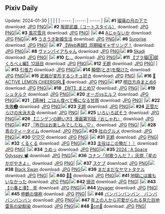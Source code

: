 ## Pixiv Daily
Update: 2024-01-30
|      |      |      |
| :----: | :----: | :----: |
|![](https://pixiv.microyu.workers.dev/c/240x480/img-master/img/2024/01/28/00/00/18/115537354_p0_master1200.jpg) **#1** [瑠璃の月の下で](https://www.pixiv.net/artworks/115537354) download: [JPG](https://pixiv.microyu.workers.dev/img-original/img/2024/01/28/00/00/18/115537354_p0.jpg) [PNG](https://pixiv.microyu.workers.dev/img-original/img/2024/01/28/00/00/18/115537354_p0.png)|![](https://pixiv.microyu.workers.dev/c/240x480/img-master/img/2024/01/28/00/00/38/115537420_p0_master1200.jpg) **#2** [服部武雄（コートスタイル）](https://www.pixiv.net/artworks/115537420) download: [JPG](https://pixiv.microyu.workers.dev/img-original/img/2024/01/28/00/00/38/115537420_p0.jpg) [PNG](https://pixiv.microyu.workers.dev/img-original/img/2024/01/28/00/00/38/115537420_p0.png)|![](https://pixiv.microyu.workers.dev/c/240x480/img-master/img/2024/01/29/00/00/45/115570885_p0_master1200.jpg) **#3** [風花雪月](https://www.pixiv.net/artworks/115570885) download: [JPG](https://pixiv.microyu.workers.dev/img-original/img/2024/01/29/00/00/45/115570885_p0.jpg) [PNG](https://pixiv.microyu.workers.dev/img-original/img/2024/01/29/00/00/45/115570885_p0.png)|
|![](https://pixiv.microyu.workers.dev/c/240x480/img-master/img/2024/01/28/17/22/09/115557393_p0_master1200.jpg) **#4** [Aじゃないか](https://www.pixiv.net/artworks/115557393) download: [JPG](https://pixiv.microyu.workers.dev/img-original/img/2024/01/28/17/22/09/115557393_p0.jpg) [PNG](https://pixiv.microyu.workers.dev/img-original/img/2024/01/28/17/22/09/115557393_p0.png)|![](https://pixiv.microyu.workers.dev/c/240x480/img-master/img/2024/01/29/02/03/21/115544584_p0_master1200.jpg) **#5** [うきうき新婚生活](https://www.pixiv.net/artworks/115544584) download: [JPG](https://pixiv.microyu.workers.dev/img-original/img/2024/01/29/02/03/21/115544584_p0.jpg) [PNG](https://pixiv.microyu.workers.dev/img-original/img/2024/01/29/02/03/21/115544584_p0.png)|![](https://pixiv.microyu.workers.dev/c/240x480/img-master/img/2024/01/28/07/02/29/115539938_p0_master1200.jpg) **#6** [Surprise](https://www.pixiv.net/artworks/115539938) download: [JPG](https://pixiv.microyu.workers.dev/img-original/img/2024/01/28/07/02/29/115539938_p0.jpg) [PNG](https://pixiv.microyu.workers.dev/img-original/img/2024/01/28/07/02/29/115539938_p0.png)|
|![](https://pixiv.microyu.workers.dev/c/240x480/img-master/img/2024/01/28/13/00/48/115551150_p0_master1200.jpg) **#7** [【Web再録】同期組ギャザリング！](https://www.pixiv.net/artworks/115551150) download: [JPG](https://pixiv.microyu.workers.dev/img-original/img/2024/01/28/13/00/48/115551150_p0.jpg) [PNG](https://pixiv.microyu.workers.dev/img-original/img/2024/01/28/13/00/48/115551150_p0.png)|![](https://pixiv.microyu.workers.dev/c/240x480/img-master/img/2024/01/29/00/00/53/115570909_p0_master1200.jpg) **#8** [ヴァンパイアちゃん](https://www.pixiv.net/artworks/115570909) download: [JPG](https://pixiv.microyu.workers.dev/img-original/img/2024/01/29/00/00/53/115570909_p0.jpg) [PNG](https://pixiv.microyu.workers.dev/img-original/img/2024/01/29/00/00/53/115570909_p0.png)|![](https://pixiv.microyu.workers.dev/c/240x480/img-master/img/2024/01/29/16/55/04/115586063_p0_master1200.jpg) **#9** [Skadi](https://www.pixiv.net/artworks/115586063) download: [JPG](https://pixiv.microyu.workers.dev/img-original/img/2024/01/29/16/55/04/115586063_p0.jpg) [PNG](https://pixiv.microyu.workers.dev/img-original/img/2024/01/29/16/55/04/115586063_p0.png)|
|![](https://pixiv.microyu.workers.dev/c/240x480/img-master/img/2024/01/28/16/34/50/115556160_p0_master1200.jpg) **#10** [む…](https://www.pixiv.net/artworks/115556160) download: [JPG](https://pixiv.microyu.workers.dev/img-original/img/2024/01/28/16/34/50/115556160_p0.jpg) [PNG](https://pixiv.microyu.workers.dev/img-original/img/2024/01/28/16/34/50/115556160_p0.png)|![](https://pixiv.microyu.workers.dev/c/240x480/img-master/img/2024/01/29/18/51/42/115588575_p0_master1200.jpg) **#11** [【ブラ猫⑥部 くろべぇ編】12話目](https://www.pixiv.net/artworks/115588575) download: [JPG](https://pixiv.microyu.workers.dev/img-original/img/2024/01/29/18/51/42/115588575_p0.jpg) [PNG](https://pixiv.microyu.workers.dev/img-original/img/2024/01/29/18/51/42/115588575_p0.png)|![](https://pixiv.microyu.workers.dev/c/240x480/img-master/img/2024/01/28/02/31/06/115541470_p0_master1200.jpg) **#12** [无题](https://www.pixiv.net/artworks/115541470) download: [JPG](https://pixiv.microyu.workers.dev/img-original/img/2024/01/28/02/31/06/115541470_p0.jpg) [PNG](https://pixiv.microyu.workers.dev/img-original/img/2024/01/28/02/31/06/115541470_p0.png)|
|![](https://pixiv.microyu.workers.dev/c/240x480/img-master/img/2024/01/28/18/00/05/115558433_p0_master1200.jpg) **#13** [引張力](https://www.pixiv.net/artworks/115558433) download: [JPG](https://pixiv.microyu.workers.dev/img-original/img/2024/01/28/18/00/05/115558433_p0.jpg) [PNG](https://pixiv.microyu.workers.dev/img-original/img/2024/01/28/18/00/05/115558433_p0.png)|![](https://pixiv.microyu.workers.dev/c/240x480/img-master/img/2024/01/28/02/45/39/115541702_p0_master1200.jpg) **#14** [瞬間(とき)を駆けた](https://www.pixiv.net/artworks/115541702) download: [JPG](https://pixiv.microyu.workers.dev/img-original/img/2024/01/28/02/45/39/115541702_p0.jpg) [PNG](https://pixiv.microyu.workers.dev/img-original/img/2024/01/28/02/45/39/115541702_p0.png)|![](https://pixiv.microyu.workers.dev/c/240x480/img-master/img/2024/01/29/13/09/25/115580163_p0_master1200.jpg) **#15** [武器が変形するシチュ好き](https://www.pixiv.net/artworks/115580163) download: [JPG](https://pixiv.microyu.workers.dev/img-original/img/2024/01/29/13/09/25/115580163_p0.jpg) [PNG](https://pixiv.microyu.workers.dev/img-original/img/2024/01/29/13/09/25/115580163_p0.png)|
|![](https://pixiv.microyu.workers.dev/c/240x480/img-master/img/2024/01/29/00/00/00/115570730_p0_master1200.jpg) **#16** [💛ACTIVE LEMON CHEERGIRL💛](https://www.pixiv.net/artworks/115570730) download: [JPG](https://pixiv.microyu.workers.dev/img-original/img/2024/01/29/00/00/00/115570730_p0.jpg) [PNG](https://pixiv.microyu.workers.dev/img-original/img/2024/01/29/00/00/00/115570730_p0.png)|![](https://pixiv.microyu.workers.dev/c/240x480/img-master/img/2024/01/28/00/25/59/115538515_p0_master1200.jpg) **#17** [明日方舟まとめ6](https://www.pixiv.net/artworks/115538515) download: [JPG](https://pixiv.microyu.workers.dev/img-original/img/2024/01/28/00/25/59/115538515_p0.jpg) [PNG](https://pixiv.microyu.workers.dev/img-original/img/2024/01/28/00/25/59/115538515_p0.png)|![](https://pixiv.microyu.workers.dev/c/240x480/img-master/img/2024/01/29/01/20/56/115573453_p0_master1200.jpg) **#18** [【WT】まとめ17](https://www.pixiv.net/artworks/115573453) download: [JPG](https://pixiv.microyu.workers.dev/img-original/img/2024/01/29/01/20/56/115573453_p0.jpg) [PNG](https://pixiv.microyu.workers.dev/img-original/img/2024/01/29/01/20/56/115573453_p0.png)|
|![](https://pixiv.microyu.workers.dev/c/240x480/img-master/img/2024/01/29/16/53/03/115586025_p0_master1200.jpg) **#19** [シュタルク](https://www.pixiv.net/artworks/115586025) download: [JPG](https://pixiv.microyu.workers.dev/img-original/img/2024/01/29/16/53/03/115586025_p0.jpg) [PNG](https://pixiv.microyu.workers.dev/img-original/img/2024/01/29/16/53/03/115586025_p0.png)|![](https://pixiv.microyu.workers.dev/c/240x480/img-master/img/2024/01/28/12/23/13/115550346_p0_master1200.jpg) **#20** [オーガvsエルフ](https://www.pixiv.net/artworks/115550346) download: [JPG](https://pixiv.microyu.workers.dev/img-original/img/2024/01/28/12/23/13/115550346_p0.jpg) [PNG](https://pixiv.microyu.workers.dev/img-original/img/2024/01/28/12/23/13/115550346_p0.png)|![](https://pixiv.microyu.workers.dev/c/240x480/img-master/img/2024/01/28/13/29/28/115551740_p0_master1200.jpg) **#21** [【原神】ごはん食べて横になる甘雨](https://www.pixiv.net/artworks/115551740) download: [JPG](https://pixiv.microyu.workers.dev/img-original/img/2024/01/28/13/29/28/115551740_p0.jpg) [PNG](https://pixiv.microyu.workers.dev/img-original/img/2024/01/28/13/29/28/115551740_p0.png)|
|![](https://pixiv.microyu.workers.dev/c/240x480/img-master/img/2024/01/28/22/09/25/115566673_p0_master1200.jpg) **#22** [失敗❷](https://www.pixiv.net/artworks/115566673) download: [JPG](https://pixiv.microyu.workers.dev/img-original/img/2024/01/28/22/09/25/115566673_p0.jpg) [PNG](https://pixiv.microyu.workers.dev/img-original/img/2024/01/28/22/09/25/115566673_p0.png)|![](https://pixiv.microyu.workers.dev/c/240x480/img-master/img/2024/01/28/22/25/34/115567226_p0_master1200.jpg) **#23** [无题](https://www.pixiv.net/artworks/115567226) download: [JPG](https://pixiv.microyu.workers.dev/img-original/img/2024/01/28/22/25/34/115567226_p0.jpg) [PNG](https://pixiv.microyu.workers.dev/img-original/img/2024/01/28/22/25/34/115567226_p0.png)|![](https://pixiv.microyu.workers.dev/c/240x480/img-master/img/2024/01/28/00/00/04/115537278_p0_master1200.jpg) **#24** [正雪だらけの水泳大会](https://www.pixiv.net/artworks/115537278) download: [JPG](https://pixiv.microyu.workers.dev/img-original/img/2024/01/28/00/00/04/115537278_p0.jpg) [PNG](https://pixiv.microyu.workers.dev/img-original/img/2024/01/28/00/00/04/115537278_p0.png)|
|![](https://pixiv.microyu.workers.dev/c/240x480/img-master/img/2024/01/28/20/35/20/115563166_p0_master1200.jpg) **#25** [いろいろ試そう](https://www.pixiv.net/artworks/115563166) download: [JPG](https://pixiv.microyu.workers.dev/img-original/img/2024/01/28/20/35/20/115563166_p0.jpg) [PNG](https://pixiv.microyu.workers.dev/img-original/img/2024/01/28/20/35/20/115563166_p0.png)|![](https://pixiv.microyu.workers.dev/c/240x480/img-master/img/2024/01/29/08/56/13/115579209_p0_master1200.jpg) **#26** [【ニンゲンの飼い方】漫画第10話『おしゃれ』](https://www.pixiv.net/artworks/115579209) download: [JPG](https://pixiv.microyu.workers.dev/img-original/img/2024/01/29/08/56/13/115579209_p0.jpg) [PNG](https://pixiv.microyu.workers.dev/img-original/img/2024/01/29/08/56/13/115579209_p0.png)|![](https://pixiv.microyu.workers.dev/c/240x480/img-master/img/2024/01/28/00/46/26/115539125_p0_master1200.jpg) **#27** [「昨日はお楽しみでしたね…♡」](https://www.pixiv.net/artworks/115539125) download: [JPG](https://pixiv.microyu.workers.dev/img-original/img/2024/01/28/00/46/26/115539125_p0.jpg) [PNG](https://pixiv.microyu.workers.dev/img-original/img/2024/01/28/00/46/26/115539125_p0.png)|
|![](https://pixiv.microyu.workers.dev/c/240x480/img-master/img/2024/01/29/15/50/16/115585019_p0_master1200.jpg) **#28** [青のティータイム](https://www.pixiv.net/artworks/115585019) download: [JPG](https://pixiv.microyu.workers.dev/img-original/img/2024/01/29/15/50/16/115585019_p0.jpg) [PNG](https://pixiv.microyu.workers.dev/img-original/img/2024/01/29/15/50/16/115585019_p0.png)|![](https://pixiv.microyu.workers.dev/c/240x480/img-master/img/2024/01/29/17/55/35/115587228_p0_master1200.jpg) **#29** [社のグルメ](https://www.pixiv.net/artworks/115587228) download: [JPG](https://pixiv.microyu.workers.dev/img-original/img/2024/01/29/17/55/35/115587228_p0.jpg) [PNG](https://pixiv.microyu.workers.dev/img-original/img/2024/01/29/17/55/35/115587228_p0.png)|![](https://pixiv.microyu.workers.dev/c/240x480/img-master/img/2024/01/29/07/00/01/115577745_p0_master1200.jpg) **#30** [♡♡♡](https://www.pixiv.net/artworks/115577745) download: [JPG](https://pixiv.microyu.workers.dev/img-original/img/2024/01/29/07/00/01/115577745_p0.jpg) [PNG](https://pixiv.microyu.workers.dev/img-original/img/2024/01/29/07/00/01/115577745_p0.png)|
|![](https://pixiv.microyu.workers.dev/c/240x480/img-master/img/2024/01/28/23/52/00/115570399_p0_master1200.jpg) **#31** [无题](https://www.pixiv.net/artworks/115570399) download: [JPG](https://pixiv.microyu.workers.dev/img-original/img/2024/01/28/23/52/00/115570399_p0.jpg) [PNG](https://pixiv.microyu.workers.dev/img-original/img/2024/01/28/23/52/00/115570399_p0.png)|![](https://pixiv.microyu.workers.dev/c/240x480/img-master/img/2024/01/28/21/32/38/115565344_p0_master1200.jpg) **#32** [くるくる](https://www.pixiv.net/artworks/115565344) download: [JPG](https://pixiv.microyu.workers.dev/img-original/img/2024/01/28/21/32/38/115565344_p0.jpg) [PNG](https://pixiv.microyu.workers.dev/img-original/img/2024/01/28/21/32/38/115565344_p0.png)|![](https://pixiv.microyu.workers.dev/c/240x480/img-master/img/2024/01/28/00/21/54/115538410_p0_master1200.jpg) **#33** [主役はこの俺だ！！](https://www.pixiv.net/artworks/115538410) download: [JPG](https://pixiv.microyu.workers.dev/img-original/img/2024/01/28/00/21/54/115538410_p0.jpg) [PNG](https://pixiv.microyu.workers.dev/img-original/img/2024/01/28/00/21/54/115538410_p0.png)|
|![](https://pixiv.microyu.workers.dev/c/240x480/img-master/img/2024/01/28/01/25/29/115540123_p0_master1200.jpg) **#34** [うめっ](https://www.pixiv.net/artworks/115540123) download: [JPG](https://pixiv.microyu.workers.dev/img-original/img/2024/01/28/01/25/29/115540123_p0.jpg) [PNG](https://pixiv.microyu.workers.dev/img-original/img/2024/01/28/01/25/29/115540123_p0.png)|![](https://pixiv.microyu.workers.dev/c/240x480/img-master/img/2024/01/29/20/32/59/115591221_p0_master1200.jpg) **#35** [2024 : A Space Odyssey 📽](https://www.pixiv.net/artworks/115591221) download: [JPG](https://pixiv.microyu.workers.dev/img-original/img/2024/01/29/20/32/59/115591221_p0.jpg) [PNG](https://pixiv.microyu.workers.dev/img-original/img/2024/01/29/20/32/59/115591221_p0.png)|![](https://pixiv.microyu.workers.dev/c/240x480/img-master/img/2024/01/28/12/05/38/115549967_p0_master1200.jpg) **#36** [コナン「何歌うんだ？」灰原「星のかがやきよ」](https://www.pixiv.net/artworks/115549967) download: [JPG](https://pixiv.microyu.workers.dev/img-original/img/2024/01/28/12/05/38/115549967_p0.jpg) [PNG](https://pixiv.microyu.workers.dev/img-original/img/2024/01/28/12/05/38/115549967_p0.png)|
|![](https://pixiv.microyu.workers.dev/c/240x480/img-master/img/2024/01/28/00/12/58/115538105_p0_master1200.jpg) **#37** [スケブ](https://www.pixiv.net/artworks/115538105) download: [JPG](https://pixiv.microyu.workers.dev/img-original/img/2024/01/28/00/12/58/115538105_p0.jpg) [PNG](https://pixiv.microyu.workers.dev/img-original/img/2024/01/28/00/12/58/115538105_p0.png)|![](https://pixiv.microyu.workers.dev/c/240x480/img-master/img/2024/01/28/00/14/05/115538153_p0_master1200.jpg) **#38** [Black Swan](https://www.pixiv.net/artworks/115538153) download: [JPG](https://pixiv.microyu.workers.dev/img-original/img/2024/01/28/00/14/05/115538153_p0.jpg) [PNG](https://pixiv.microyu.workers.dev/img-original/img/2024/01/28/00/14/05/115538153_p0.png)|![](https://pixiv.microyu.workers.dev/c/240x480/img-master/img/2024/01/29/00/01/24/115570982_p0_master1200.jpg) **#39** [まだまだなヤマトタケル](https://www.pixiv.net/artworks/115570982) download: [JPG](https://pixiv.microyu.workers.dev/img-original/img/2024/01/29/00/01/24/115570982_p0.jpg) [PNG](https://pixiv.microyu.workers.dev/img-original/img/2024/01/29/00/01/24/115570982_p0.png)|
|![](https://pixiv.microyu.workers.dev/c/240x480/img-master/img/2024/01/28/00/00/14/115537336_p0_master1200.jpg) **#40** [👿🍴](https://www.pixiv.net/artworks/115537336) download: [JPG](https://pixiv.microyu.workers.dev/img-original/img/2024/01/28/00/00/14/115537336_p0.jpg) [PNG](https://pixiv.microyu.workers.dev/img-original/img/2024/01/28/00/00/14/115537336_p0.png)|![](https://pixiv.microyu.workers.dev/c/240x480/img-master/img/2024/01/28/11/26/13/115549020_p0_master1200.jpg) **#41** [地獄には誰もいなかった](https://www.pixiv.net/artworks/115549020) download: [JPG](https://pixiv.microyu.workers.dev/img-original/img/2024/01/28/11/26/13/115549020_p0.jpg) [PNG](https://pixiv.microyu.workers.dev/img-original/img/2024/01/28/11/26/13/115549020_p0.png)|![](https://pixiv.microyu.workers.dev/c/240x480/img-master/img/2024/01/28/21/26/16/115565090_p0_master1200.jpg) **#42** [镜流](https://www.pixiv.net/artworks/115565090) download: [JPG](https://pixiv.microyu.workers.dev/img-original/img/2024/01/28/21/26/16/115565090_p0.jpg) [PNG](https://pixiv.microyu.workers.dev/img-original/img/2024/01/28/21/26/16/115565090_p0.png)|
|![](https://pixiv.microyu.workers.dev/c/240x480/img-master/img/2024/01/28/20/33/11/115563104_p0_master1200.jpg) **#43** [【小春と湊】　死](https://www.pixiv.net/artworks/115563104) download: [JPG](https://pixiv.microyu.workers.dev/img-original/img/2024/01/28/20/33/11/115563104_p0.jpg) [PNG](https://pixiv.microyu.workers.dev/img-original/img/2024/01/28/20/33/11/115563104_p0.png)|![](https://pixiv.microyu.workers.dev/c/240x480/img-master/img/2024/01/28/12/29/58/115550491_p0_master1200.jpg) **#44** [Voyager](https://www.pixiv.net/artworks/115550491) download: [JPG](https://pixiv.microyu.workers.dev/img-original/img/2024/01/28/12/29/58/115550491_p0.jpg) [PNG](https://pixiv.microyu.workers.dev/img-original/img/2024/01/28/12/29/58/115550491_p0.png)|![](https://pixiv.microyu.workers.dev/c/240x480/img-master/img/2024/01/29/17/56/47/115587250_p0_master1200.jpg) **#45** [申鶴の旗袍](https://www.pixiv.net/artworks/115587250) download: [JPG](https://pixiv.microyu.workers.dev/img-original/img/2024/01/29/17/56/47/115587250_p0.jpg) [PNG](https://pixiv.microyu.workers.dev/img-original/img/2024/01/29/17/56/47/115587250_p0.png)|
|![](https://pixiv.microyu.workers.dev/c/240x480/img-master/img/2024/01/28/00/20/17/115538365_p0_master1200.jpg) **#46** [バンバンバンバン　バンババンバンバン](https://www.pixiv.net/artworks/115538365) download: [JPG](https://pixiv.microyu.workers.dev/img-original/img/2024/01/28/00/20/17/115538365_p0.jpg) [PNG](https://pixiv.microyu.workers.dev/img-original/img/2024/01/28/00/20/17/115538365_p0.png)|![](https://pixiv.microyu.workers.dev/c/240x480/img-master/img/2024/01/28/18/02/27/115558599_p0_master1200.jpg) **#47** [年上の人から可愛がられる見た目地雷系の幼馴染](https://www.pixiv.net/artworks/115558599) download: [JPG](https://pixiv.microyu.workers.dev/img-original/img/2024/01/28/18/02/27/115558599_p0.jpg) [PNG](https://pixiv.microyu.workers.dev/img-original/img/2024/01/28/18/02/27/115558599_p0.png)|![](https://pixiv.microyu.workers.dev/c/240x480/img-master/img/2024/01/28/20/59/01/115563986_p0_master1200.jpg) **#48** [💖cm💖](https://www.pixiv.net/artworks/115563986) download: [JPG](https://pixiv.microyu.workers.dev/img-original/img/2024/01/28/20/59/01/115563986_p0.jpg) [PNG](https://pixiv.microyu.workers.dev/img-original/img/2024/01/28/20/59/01/115563986_p0.png)|

